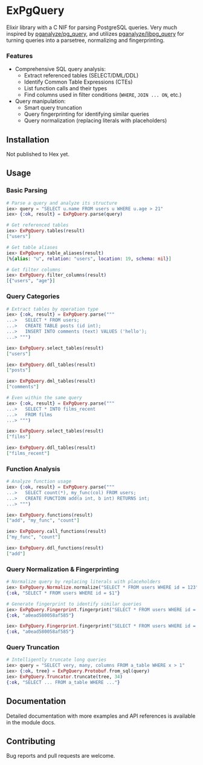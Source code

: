 # ExPgQuery

Elixir library with a C NIF for parsing PostgreSQL queries. Very much inspired by
[pganalyze/pg_query](https://github.com/pganalyze/pg_query), and utilizes
[pganalyze/libpg_query](https://github.com/pganalyze/libpg_query) for turning queries
into a parsetree, normalizing and fingerprinting.

### Features

- Comprehensive SQL query analysis:
  - Extract referenced tables (SELECT/DML/DDL)
  - Identify Common Table Expressions (CTEs)
  - List function calls and their types
  - Find columns used in filter conditions (`WHERE`, `JOIN ... ON`, etc.)
- Query manipulation:
  - Smart query truncation
  - Query fingerprinting for identifying similar queries
  - Query normalization (replacing literals with placeholders)

## Installation

Not published to Hex yet.

## Usage

### Basic Parsing

```elixir
# Parse a query and analyze its structure
iex> query = "SELECT u.name FROM users u WHERE u.age > 21"
iex> {:ok, result} = ExPgQuery.parse(query)

# Get referenced tables
iex> ExPgQuery.tables(result)
["users"]

# Get table aliases
iex> ExPgQuery.table_aliases(result)
[%{alias: "u", relation: "users", location: 19, schema: nil}]

# Get filter columns
iex> ExPgQuery.filter_columns(result)
[{"users", "age"}]
```

### Query Categories

```elixir
# Extract tables by operation type
iex> {:ok, result} = ExPgQuery.parse("""
...>   SELECT * FROM users;
...>   CREATE TABLE posts (id int);
...>   INSERT INTO comments (text) VALUES ('hello');
...> """)

iex> ExPgQuery.select_tables(result)
["users"]

iex> ExPgQuery.ddl_tables(result)
["posts"]

iex> ExPgQuery.dml_tables(result)
["comments"]

# Even within the same query
iex> {:ok, result} = ExPgQuery.parse("""
...>   SELECT * INTO films_recent
...>   FROM films
...> """)

iex> ExPgQuery.select_tables(result)
["films"]

iex> ExPgQuery.ddl_tables(result)
["films_recent"]
```

### Function Analysis

```elixir
# Analyze function usage
iex> {:ok, result} = ExPgQuery.parse("""
...>   SELECT count(*), my_func(col) FROM users;
...>   CREATE FUNCTION add(a int, b int) RETURNS int;
...> """)

iex> ExPgQuery.functions(result)
["add", "my_func", "count"]

iex> ExPgQuery.call_functions(result)
["my_func", "count"]

iex> ExPgQuery.ddl_functions(result)
["add"]
```

### Query Normalization & Fingerprinting

```elixir
# Normalize query by replacing literals with placeholders
iex> ExPgQuery.Normalize.normalize("SELECT * FROM users WHERE id = 123")
{:ok, "SELECT * FROM users WHERE id = $1"}

# Generate fingerprint to identify similar queries
iex> ExPgQuery.Fingerprint.fingerprint("SELECT * FROM users WHERE id = 123")
{:ok, "a0ead580058af585"}

iex> ExPgQuery.Fingerprint.fingerprint("SELECT * FROM users WHERE id = 456")
{:ok, "a0ead580058af585"}
```

### Query Truncation

```elixir
# Intelligently truncate long queries
iex> query = "SELECT very, many, columns FROM a_table WHERE x > 1"
iex> {:ok, tree} = ExPgQuery.Protobuf.from_sql(query)
iex> ExPgQuery.Truncator.truncate(tree, 34)
{:ok, "SELECT ... FROM a_table WHERE ..."}
```

## Documentation

Detailed documentation with more examples and API references is available in the module docs.

## Contributing

Bug reports and pull requests are welcome.
